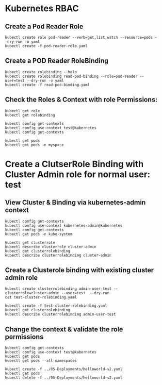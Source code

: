 # Kubernetes RBAC 

## Create a Pod Reader Role
```
kubectl create role pod-reader --verb=get,list,watch --resource=pods --dry-run -o yaml 
kubectl create -f pod-reader-role.yaml
```

## Create a POD Reader RoleBinding 
```
kubectl create rolebinding --help
kubectl create rolebinding read-pod-binding --role=pod-reader --user=test --dry-run -o yaml 
kubectl create -f read-pod-binding.yaml
```

## Check the Roles & Context with role Permissions:
```
kubectl get role
kubectl get rolebinding 

kubectl config get-contexts
kubectl config use-context test@kubernetes
kubectl config get-contexts

kubectl get pods 
kubectl get pods -n myspace
```


# Create a ClutserRole Binding with Cluster Admin role for normal user: test


## View Cluster & Binding via kubernetes-admin context
```
kubectl config get-contexts
kubectl config use-context kubernetes-admin@kubernetes
kubectl config get-contexts
kubectl get pods -n kube-system

kubectl get clusterrole
kubectl describe clusterrole cluster-admin
kubectl get clusterrolebinding
kubectl describe clusterrolebinding cluster-admin
```

## Create a Clusterole binding with existing cluster admin role
```
kubectl create clusterrolebinding admin-user-test --clusterrole=cluster-admin --user=test  --dry-run 
cat test-cluster-rolebinding.yaml 

kubectl create -f test-cluster-rolebinding.yaml
kubectl get clusterrolebinding
kubectl describe clusterrolebinding admin-user-test
```

## Change the context & validate the role permissions
```
kubectl config get-contexts
kubectl config use-context test@kubernetes
kubectl get pods 
kubectl get pods --all-namespaces
   
kubectl create -f ../05-Deployments/helloworld-v2.yaml 
kubectl get pods 
kubectl delete -f ../05-Deployments/helloworld-v2.yaml 
```
